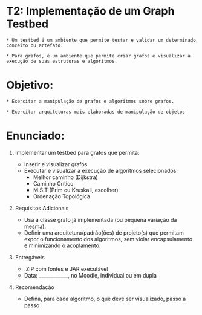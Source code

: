 T2: Implementação de um Graph Testbed
=====================================

	* Um testbed é um ambiente que permite testar e validar um determinado conceito ou artefato.

	* Para grafos, é um ambiente que permite criar grafos e visualizar a execução de suas estruturas e algoritmos.

# Objetivo:

	* Exercitar a manipulação de grafos e algoritmos sobre grafos.

	* Exercitar arquiteturas mais elaboradas de manipulação de objetos

# Enunciado:

1. Implementar um testbed para grafos que permita:

	* Inserir e visualizar grafos
	* Executar e visualizar a execução de algoritmos selecionados
		- Melhor caminho (Dijkstra)
		- Caminho Crítico
		- M.S.T (Prim ou Kruskall, escolher)
		- Ordenação Topológica

2. Requisitos Adicionais

	* Usa a classe grafo já implementada (ou pequena variação da mesma).
	* Definir uma arquitetura/padrão(ões) de projeto(s) que permitam expor o funcionamento dos algoritmos, sem violar encapsulamento e minimizando o acoplamento.

3. Entregáveis

	* .ZIP com fontes e JAR executável
	* Data: ____________, no Moodle, individual ou em dupla

4. Recomendação

	* Defina, para cada algoritmo, o que deve ser visualizado, passo a passo

